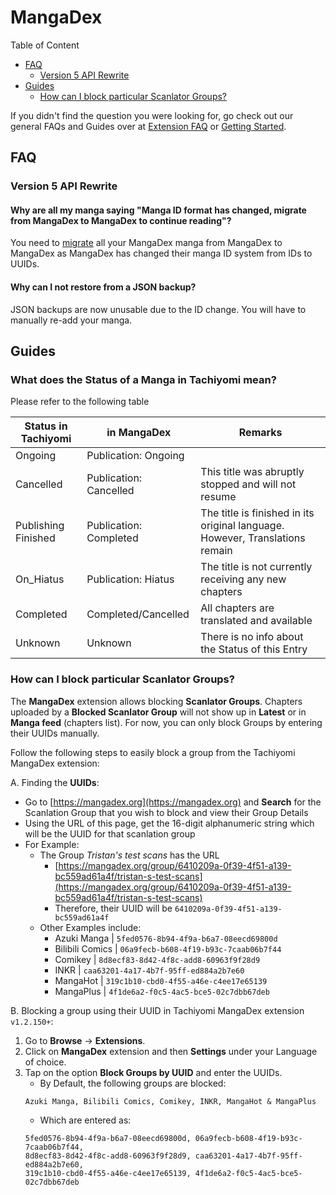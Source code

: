 # MangaDex

Table of Content
- [FAQ](#FAQ)
  - [Version 5 API Rewrite](#version-5-api-rewrite)
- [Guides](#Guides)
  - [How can I block particular Scanlator Groups?](#how-can-i-block-particular-scanlator-groups)
    
If you didn't find the question you were looking for, go check out our general FAQs and Guides over at [Extension FAQ](https://tachiyomi.org/help/faq/#extensions) or [Getting Started](https://tachiyomi.org/help/guides/getting-started/#installation).

## FAQ

### Version 5 API Rewrite

#### Why are all my manga saying "Manga ID format has changed, migrate from MangaDex to MangaDex to continue reading"?
You need to [migrate](https://tachiyomi.org/help/guides/source-migration/) all your MangaDex manga from MangaDex to MangaDex as MangaDex has changed their manga ID system from IDs to UUIDs.

#### Why can I not restore from a JSON backup?
JSON backups are now unusable due to the ID change. You will have to manually re-add your manga.

## Guides

### What does the Status of a Manga in Tachiyomi mean?

Please refer to the following table

| Status in Tachiyomi | in MangaDex            | Remarks |
|---------------------|------------------------|---------|
| Ongoing             | Publication: Ongoing   |         |
| Cancelled           | Publication: Cancelled | This title was abruptly stopped and will not resume |
| Publishing Finished | Publication: Completed | The title is finished in its original language. However, Translations remain |
| On_Hiatus           | Publication: Hiatus    | The title is not currently receiving any new chapters |
| Completed           | Completed/Cancelled    | All chapters are translated and available |
| Unknown             | Unknown                | There is no info about the Status of this Entry |

### How can I block particular Scanlator Groups?

The **MangaDex** extension allows blocking **Scanlator Groups**. Chapters uploaded by a **Blocked Scanlator Group** will not show up in **Latest** or in **Manga feed** (chapters list). For now, you can only block Groups by entering their UUIDs manually.

Follow the following steps to easily block a group from the Tachiyomi MangaDex extension:

A. Finding the **UUIDs**:
- Go to [https://mangadex.org](https://mangadex.org) and **Search** for the Scanlation Group that you wish to block and view their Group Details
- Using the URL of this page, get the 16-digit alphanumeric string which will be the UUID for that scanlation group
- For Example:
    * The Group *Tristan's test scans* has the URL
        - [https://mangadex.org/group/6410209a-0f39-4f51-a139-bc559ad61a4f/tristan-s-test-scans](https://mangadex.org/group/6410209a-0f39-4f51-a139-bc559ad61a4f/tristan-s-test-scans)
        - Therefore, their UUID will be `6410209a-0f39-4f51-a139-bc559ad61a4f`
    * Other Examples include:
        + Azuki Manga     | `5fed0576-8b94-4f9a-b6a7-08eecd69800d`
        + Bilibili Comics | `06a9fecb-b608-4f19-b93c-7caab06b7f44`
        + Comikey         | `8d8ecf83-8d42-4f8c-add8-60963f9f28d9`
        + INKR            | `caa63201-4a17-4b7f-95ff-ed884a2b7e60`
        + MangaHot        | `319c1b10-cbd0-4f55-a46e-c4ee17e65139`
        + MangaPlus       | `4f1de6a2-f0c5-4ac5-bce5-02c7dbb67deb`

B. Blocking a group using their UUID in Tachiyomi MangaDex extension `v1.2.150+`:
1. Go to **Browse** → **Extensions**.
1. Click on **MangaDex** extension and then **Settings** under your Language of choice.
1. Tap on the option **Block Groups by UUID** and enter the UUIDs.
    - By Default, the following groups are blocked:
     ```
     Azuki Manga, Bilibili Comics, Comikey, INKR, MangaHot & MangaPlus
     ```
    - Which are entered as:
     ```
     5fed0576-8b94-4f9a-b6a7-08eecd69800d, 06a9fecb-b608-4f19-b93c-7caab06b7f44,
     8d8ecf83-8d42-4f8c-add8-60963f9f28d9, caa63201-4a17-4b7f-95ff-ed884a2b7e60,
     319c1b10-cbd0-4f55-a46e-c4ee17e65139, 4f1de6a2-f0c5-4ac5-bce5-02c7dbb67deb
     ```
